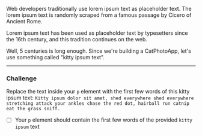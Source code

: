 <!--
title=Fill in the Blank with Placeholder Text
code=<h1>Hello</h1>\n<h2>CatPhotoApp</h2>\n<p>Hello Paragraph</p>
-->


Web developers traditionally use lorem ipsum text as placeholder text. The lorem ipsum text is randomly scraped from a famous passage by Cicero of Ancient Rome.

Lorem ipsum text has been used as placeholder text by typesetters since the 16th century, and this tradition continues on the web.

Well, 5 centuries is long enough. Since we're building a CatPhotoApp, let's use something called "kitty ipsum text".

---
### Challenge
Replace the text inside your `p` element with the first few words of this kitty ipsum text: `Kitty ipsum dolor sit amet, shed everywhere shed everywhere stretching attack your ankles chase the red dot, hairball run catnip eat the grass sniff.`

- [ ] Your `p` element should contain the first few words of the provided `kitty ipsum` text <!--innerTextContains('p', 'kitty ipsum')-->

